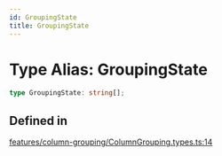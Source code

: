 ```yaml
---
id: GroupingState
title: GroupingState
---
```


# Type Alias: GroupingState

```ts
type GroupingState: string[];
```

## Defined in

[features/column-grouping/ColumnGrouping.types.ts:14](https://github.com/TanStack/table/blob/b1e6b79157b0debc7222660572b06c8b857f4605/packages/table-core/src/features/column-grouping/ColumnGrouping.types.ts#L14)
